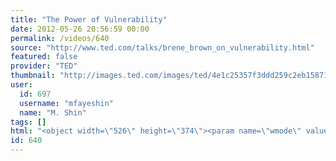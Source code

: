 ```yaml
---
title: "The Power of Vulnerability"
date: 2012-05-26 20:56:59 00:00
permalink: /videos/640
source: "http://www.ted.com/talks/brene_brown_on_vulnerability.html"
featured: false
provider: "TED"
thumbnail: "http://images.ted.com/images/ted/4e1c25357f3ddd259c2eb15871337c2f0172f5a0_389x292.jpg"
user:
  id: 697
  username: "mfayeshin"
  name: "M. Shin"
tags: []
html: "<object width=\"526\" height=\"374\"><param name=\"wmode\" value=\"transparent\"><param name=\"movie\" value=\"http://video.ted.com/assets/player/swf/EmbedPlayer.swf\"><param name=\"allowFullScreen\" value=\"true\"><param name=\"allowScriptAccess\" value=\"always\"><param name=\"wmode\" value=\"transparent\"><param name=\"bgColor\" value=\"#ffffff\"><param name=\"flashvars\" value=\"vh=288&amp;ap=0&amp;vu=http://download.ted.com/talks/BreneBrown_2010X-320k.mp4&amp;su=http://images.ted.com/images/ted/tedindex/embed-posters/BreneBrown-2010.embed_thumbnail.jpg&amp;vw=512\"><embed src=\"http://video.ted.com/assets/player/swf/EmbedPlayer.swf\" pluginspace=\"http://www.macromedia.com/go/getflashplayer\" type=\"application/x-shockwave-flash\" wmode=\"transparent\" bgcolor=\"#ffffff\" width=\"526\" height=\"374\" allowfullscreen=\"true\" allowscriptaccess=\"always\" flashvars=\"vh=288&amp;ap=0&amp;vu=http://download.ted.com/talks/BreneBrown_2010X-320k.mp4&amp;su=http://images.ted.com/images/ted/tedindex/embed-posters/BreneBrown-2010.embed_thumbnail.jpg&amp;vw=512\"></embed></object>"
id: 640
---
```


